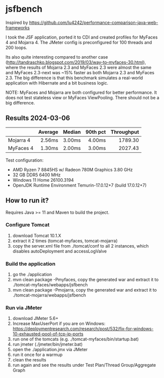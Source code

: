 # jsfbench

Inspired by https://github.com/lu4242/performance-comparison-java-web-frameworks

I took the JSF application, ported it to CDI and created profiles for MyFaces 4 and Mojarra 4.
The JMeter config is preconfigured for 100 threads and 200 loops.

Its also quite interesting compared to another case (http://tandraschko.blogspot.com/2019/03/way-to-myfaces-30.html), where the results of Mojarra 2.3 and MyFaces 2.3 were almost the same and MyFaces 2.3-next was ~15% faster as both Mojarra 2.3 and MyFaces 2.3.
The big difference is that this benchmark simulates a real-world application with Hibernate and a bit business logic.

NOTE:
MyFaces and Mojarra are both configured for better performance. It does not test stateless view or MyFaces ViewPooling. There should not be a big difference.

## Results 2024-03-06

|            | Average     | Median      | 90th pct    | Throughput |
| --- | ---: | ---: | ---: | ---: |
| Mojarra 4  |      2.56ms |      3.00ms |      4.00ms |    1789.30 |
| MyFaces 4  |      1.30ms |      2.00ms |      3.00ms |    2027.43 |

Test configuration:
- AMD Ryzen 7 8845HS w/ Radeon 780M Graphics 3.80 GHz
- 32 GB DDR5 6400 MHz
- Windows 11 Home 26100.3194
- OpenJDK Runtime Environment Temurin-17.0.12+7 (build 17.0.12+7)

## How to run it? 

Requires Java >= 11 and Maven to build the project.

### Configure Tomcat
1) download Tomcat 10.1.X
2) extract it 2 times (tomcat-myfaces, tomcat-mojarra)
3) copy the server.xml file from ./tomcat/conf to all 2 instances, which disables autoDeployment and accessLogValve

### Build the application
1) go the ./application
2) mvn clean package -Pmyfaces, copy the generated war and extract it to ./tomcat-myfaces/webapps/jsfbench
4) mvn clean package -Pmojarra, copy the generated war and extract it to ./tomcat-mojarra/webapps/jsfbench

### Run via JMeter
1) download JMeter 5.6+
2) Increase MaxUserPort if you are on Windows: https://deploymentresearch.com/research/post/532/fix-for-windows-10-exhausted-pool-of-tcp-ip-ports
3) run one of the tomcats (e.g. ./tomcat-myfaces/bin/startup.bat)
4) run jmeter (./jmeter/bin/jmeter.bat)
5) open the ./application.jmx via JMeter
6) run it once for a warmup
7) clean the results
8) run again and see the results under Test Plan/Thread Group/Aggregate Graph
